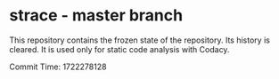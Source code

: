 # strace - master branch

This repository contains the frozen state of the repository.
Its history is cleared. It is used only for static code
analysis with Codacy.

Commit Time: 1722278128